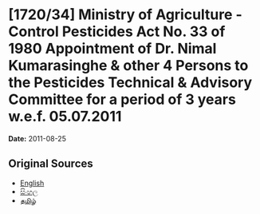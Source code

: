 # [1720/34] Ministry of Agriculture - Control Pesticides Act No. 33 of 1980 Appointment of Dr. Nimal Kumarasinghe & other 4 Persons to the Pesticides Technical & Advisory Committee for a period of 3 years w.e.f. 05.07.2011

**Date:** 2011-08-25

## Original Sources

- [English](https://documents.gov.lk/view/extra-gazettes/2011/8/1720-34_E.pdf)
- [සිංහල](https://documents.gov.lk/view/extra-gazettes/2011/8/1720-34_S.pdf)
- [தமிழ்](https://documents.gov.lk/view/extra-gazettes/2011/8/1720-34_T.pdf)
